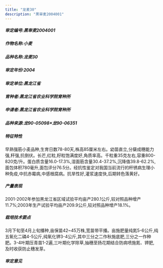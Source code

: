 ```yaml
---
title: "龙麦30"
description: "黑审麦2004001"
---
```

##### 审定编号:黑审麦2004001

##### 作物名称:小麦

##### 品种名称:龙麦30

##### 审定年份:2004

##### 审定单位:黑龙江省

##### 育种者:黑龙江省农业科学院育种所

##### 申请者:黑龙江省农业科学院育种所

##### 品种来源:龙90-05098×龙90-06351

##### 特征特性
早熟强筋小麦品种,生育日数78-80天,株高85厘米左右。幼苗直立,分蘖成穗能力强,秆强,抗倒伏。长芒,红粒,籽粒饱满度好,角质率高。千粒重35克左右,容重800-820克/升。蛋白质含量16.0-17.3%,湿面筋含量30.4-37.2%,沉降值39.8-62.2%,面包体积780毫升,面包评分76.5分。经抗性鉴定对我国当前流行的秆锈病生理小种免疫,中抗赤霉病,中感根腐病。抗旱性好,灌浆速度快,后期转色落黄好。

##### 产量表现
2001-2002年参加黑龙江省区域试验平均亩产280.1公斤,较对照品种增产11.7%;2003年生产试验平均亩产209.9公斤,较对照品种增产18.1%。

##### 栽培技术要点
3月下旬至4月上旬播种,亩保苗42~45万株,宽苗带平播。亩施肥量纯氮5-6公斤,纯五氧化二磷4-5公斤,纯氧化钾3-4公斤,其中三分之二作秋施底肥,三分之一作种肥。3-4叶期压青苗1-2遍,三叶期化学除草,抽穗至扬花期结合防病喷施氮、钾肥,及时收获防止穗发芽。

##### 审定意见

